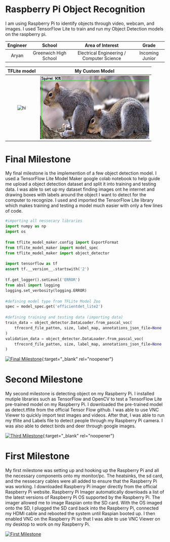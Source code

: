 ﻿# Raspberry Pi Object Recognition
I am using Raspberry Pi to identify objects through video, webcam, and images. I used TensorFlow Lite to train and run my Object Detection models on the raspberry pi. 

| **Engineer** | **School** | **Area of Interest** | **Grade** |
|:--:|:--:|:--:|:--:|
| Aryan | Greenwich High School | Electrical Engineering / Computer Science | Incoming Junior

TFLite model             |  My Custom Model
:-------------------------:|:-------------------------:
<img src="D:\screenshots\squirrelssample.JPG" alt="hi" class="inline" width="345" height="200"/>  |  <img src=https://github.com/AryanWadhwa05/Aryan-BSE-Portfolio/blob/5bd5903d4b4e868f8a7a6c4a62265d900ca3432e/Capture.JPG width="345" height="200" />
 
# Final Milestone
My final milestone is the implemention of a few object detection model. I used a TensorFlow Lite Model Maker google colab notebook to help guide me upload a object detection dataset and split it into training and testing data. I was able to set up my dataset finding images ont he internet and drawing boxes with labels around the object I want to detect for the computer to recognize. I used and imported the TensorFlow Lite library which makes training and testing a model much easier with only a few lines of code.

```python
#importing all nessecary libraries
import numpy as np
import os

from tflite_model_maker.config import ExportFormat
from tflite_model_maker import model_spec
from tflite_model_maker import object_detector

import tensorflow as tf
assert tf.__version__.startswith('2')

tf.get_logger().setLevel('ERROR')
from absl import logging
logging.set_verbosity(logging.ERROR)

#defining model type from TFLite Model Zoo
spec = model_spec.get('efficientdet_lite2')

#defining training and testing data (importing data)
train_data = object_detector.DataLoader.from_pascal_voc(
    tfrecord_file_patten, size, label_map, annotations_json_file=None
)
validation_data = object_detector.DataLoader.from_pascal_voc(
    tfrecord_file_patten, size, label_map, annotations_json_file=None
)
```

[![Final Milestone](https://res.cloudinary.com/marcomontalbano/image/upload/v1612573869/video_to_markdown/images/youtube--F7M7imOVGug-c05b58ac6eb4c4700831b2b3070cd403.jpg )](https://www.youtube.com/watch?v=F7M7imOVGug&feature=emb_logo "Final Milestone"){:target="_blank" rel="noopener"}

# Second Milestone
My second milestone is detecting object on my Raspberry Pi. I installed mutiple libraries such as TensorFlow and OpenCV to test a TensorFlow Lite pre-trained model on my Raspberry Pi. I downloaded the pre-trained model as detect.tflite from the official Tensor Flow github. I was able to use VNC Viewer to quickly import test images and videos. After that, I was able to run my tflite and Labels file to detect people through my Raspberry Pi camera. I was also able to detect birds and deer through google images.

[![Third Milestone](https://res.cloudinary.com/marcomontalbano/image/upload/v1612574014/video_to_markdown/images/youtube--y3VAmNlER5Y-c05b58ac6eb4c4700831b2b3070cd403.jpg)](https://www.youtube.com/watch?v=y3VAmNlER5Y&feature=emb_logo "Second Milestone"){:target="_blank" rel="noopener"}
# First Milestone
  

My first milestone was setting up and hooking up the Raspberry Pi and all the necessary components onto my monitor/pc. The heatsinks, the sd card, and the nessecary cables were all added to ensure that the Raspberry Pi was working. I downloaded Raspberry Pi imager directly from the official Raspberry Pi website. Raspberry Pi Imager automatically downloads a list of the latest versions of Raspberry Pi OS supported by the Raspberry Pi. The imager allowed me to image Raspian onto the SD card. With the OS imaged onto the SD, I plugged the SD card back into the Raspberry Pi, connected my HDMI cable and rebooted the system until Raspian booted up. I then enabled VNC on the Raspberry Pi so that I was able to use VNC Viewer on my desktop to work on my Raspberry Pi.

[![First Milestone](https://lh3.googleusercontent.com/_wXwEU_F7sD78GYUe3O10PFZT3KfQwlManW24Yry6f9qG1YOVGnXoQ_58HoHlZ0B52P2z9S0FUo4ljk_2jq7uXyZkdhS72_wa2u3nbErj24j2HHZIp3wLFOxYcO4dMDi7QHTINaOyfvGJIrzyIRi25WFqjORsZOPBnIFwsaPddwcpn4PuWjDnMY8T1sXnMW6s1zdZ1R5QkCA2kZMvkCehWWjFve5MqrATHEoTVgxWWztRxEl11yBWDBToLYloagKDmBKrVr1EPhmdZx-bPXspOizgif5W1idTJxjyzB7prHZbR93Fo8t_Ai38gT6-v0OeOpnyE4B0jTyOpWzNgSTOttEePApznpGbnyLR7tXEG8JxVe98xDZf7FtPm4CiTlNoc3U_MzOkuqsXrRoIX1rIzsJO9u3F7yRtzetYABL_6_r33gFzz8H-RDNWBIohgGov5B36UNsC3AhAdy8AJjEbmoNE2TnaA3rBSd-Mw35J9vXJgFqDLJgMcaAITnbYQZA5elns8hxGarB6FbgEidvdoNZc15kmziOizZg6vRaka95eK-5BZvC9w-ND_lpsTsejhtAYcsYeYM7FvAyCSG1j7-WM6cP3QyPy9LtWKop5ur5xiuT17YC4ltJtmrs03SZQVz3plcxveE-msugzLZjoTlJmrjEUK4dHtNcx0170GOrmkzusvOS13g8hty8sKzsByKGgBmAo5Bu9jbj42pS--PU=w1292-h970-no?authuser=0)](https://www.youtube.com/watch?v=CaCazFBhYKs "First Milestone")
